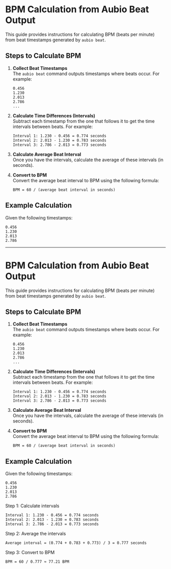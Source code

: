 # BPM Calculation from Aubio Beat Output

This guide provides instructions for calculating BPM (beats per minute) from beat timestamps generated by `aubio beat`.

## Steps to Calculate BPM

1. **Collect Beat Timestamps**  
   The `aubio beat` command outputs timestamps where beats occur. For example:

    ```plaintext
    0.456
    1.230
    2.013
    2.786
    ...
    ```

2. **Calculate Time Differences (Intervals)**  
   Subtract each timestamp from the one that follows it to get the time intervals between beats. For example:
    ```plaintext
    Interval 1: 1.230 - 0.456 = 0.774 seconds
    Interval 2: 2.013 - 1.230 = 0.783 seconds
    Interval 3: 2.786 - 2.013 = 0.773 seconds
    ```

3. **Calculate Average Beat Interval**  
   Once you have the intervals, calculate the average of these intervals (in seconds).

4. **Convert to BPM**  
   Convert the average beat interval to BPM using the following formula:

    ```plaintext
    BPM = 60 / (average beat interval in seconds)
    ```

## Example Calculation

Given the following timestamps:

```plaintext
0.456
1.230
2.013
2.786
```
___

# BPM Calculation from Aubio Beat Output

This guide provides instructions for calculating BPM (beats per minute) from beat timestamps generated by `aubio beat`.

## Steps to Calculate BPM

1. **Collect Beat Timestamps**  
   The `aubio beat` command outputs timestamps where beats occur. For example:

    ```plaintext
    0.456
    1.230
    2.013
    2.786
    ...
    ```

2. **Calculate Time Differences (Intervals)**  
   Subtract each timestamp from the one that follows it to get the time intervals between beats. For example:
    ```plaintext
    Interval 1: 1.230 - 0.456 = 0.774 seconds
    Interval 2: 2.013 - 1.230 = 0.783 seconds
    Interval 3: 2.786 - 2.013 = 0.773 seconds
    ```

3. **Calculate Average Beat Interval**  
   Once you have the intervals, calculate the average of these intervals (in seconds).

4. **Convert to BPM**  
   Convert the average beat interval to BPM using the following formula:

    ```plaintext
    BPM = 60 / (average beat interval in seconds)
    ```

## Example Calculation

Given the following timestamps:

```plaintext
0.456
1.230
2.013
2.786
```
Step 1: Calculate intervals

```
Interval 1: 1.230 - 0.456 = 0.774 seconds
Interval 2: 2.013 - 1.230 = 0.783 seconds
Interval 3: 2.786 - 2.013 = 0.773 seconds
```
Step 2: Average the intervals

```
Average interval = (0.774 + 0.783 + 0.773) / 3 = 0.777 seconds
```
Step 3: Convert to BPM

```
BPM = 60 / 0.777 ≈ 77.21 BPM
```

